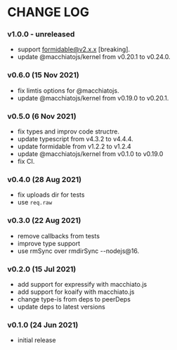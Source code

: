 # CHANGE LOG

### v1.0.0 - unreleased

- support formidable@v2.x.x [breaking].
- update @macchiatojs/kernel from v0.20.1 to v0.24.0.

### v0.6.0 (15 Nov 2021)

- fix limtis options for @macchiatojs.
- update @macchiatojs/kernel from v0.19.0 to v0.20.1.

### v0.5.0 (6 Nov 2021)

- fix types and improv code structre.
- update typescript from v4.3.2 to v4.4.4.
- update formidable from v1.2.2 to v1.2.4
- update @macchiatojs/kernel from v0.1.0 to v0.19.0
- fix CI.

### v0.4.0 (28 Aug 2021)

- fix uploads dir for tests
- use `req.raw`

### v0.3.0 (22 Aug 2021)

- remove callbacks from tests
- improve type support
- use rmSync over rmdirSync --nodejs@16.

### v0.2.0 (15 Jul 2021)

- add support for expressify with macchiato.js
- add support for koaify with macchiato.js
- change type-is from deps to peerDeps
- update deps to latest versions

### v0.1.0 (24 Jun 2021)

- initial release
